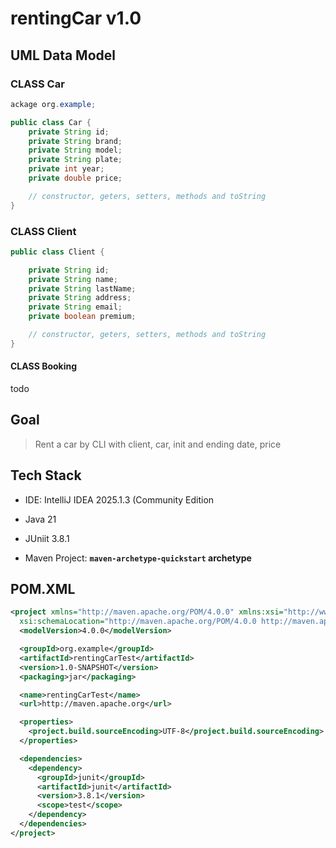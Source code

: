 # rentingCar v1.0

## UML Data Model

### CLASS Car

```java
ackage org.example;

public class Car {
    private String id;
    private String brand;
    private String model;
    private String plate;
    private int year;
    private double price;

    // constructor, geters, setters, methods and toString
}

```

### CLASS Client

```java
public class Client {

    private String id;
    private String name;
    private String lastName;
    private String address;
    private String email;
    private boolean premium;

    // constructor, geters, setters, methods and toString
}
```

#### CLASS Booking

todo



## Goal

> Rent a car by CLI with client, car, init and ending date, price

## Tech Stack

- IDE: IntelliJ IDEA 2025.1.3 (Community Edition

- Java 21

- JUniit 3.8.1

- Maven Project: **`maven-archetype-quickstart` archetype**

## POM.XML

```xml
<project xmlns="http://maven.apache.org/POM/4.0.0" xmlns:xsi="http://www.w3.org/2001/XMLSchema-instance"
  xsi:schemaLocation="http://maven.apache.org/POM/4.0.0 http://maven.apache.org/xsd/maven-4.0.0.xsd">
  <modelVersion>4.0.0</modelVersion>

  <groupId>org.example</groupId>
  <artifactId>rentingCarTest</artifactId>
  <version>1.0-SNAPSHOT</version>
  <packaging>jar</packaging>

  <name>rentingCarTest</name>
  <url>http://maven.apache.org</url>

  <properties>
    <project.build.sourceEncoding>UTF-8</project.build.sourceEncoding>
  </properties>

  <dependencies>
    <dependency>
      <groupId>junit</groupId>
      <artifactId>junit</artifactId>
      <version>3.8.1</version>
      <scope>test</scope>
    </dependency>
  </dependencies>
</project>

```
